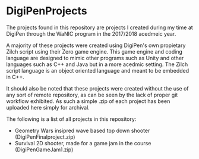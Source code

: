 # DigiPenProjects
The projects found in this repository are projects I created during my time at DigiPen through the WaNIC program in the 2017/2018 acedmeic year.

A majority of these projects were created using DigiPen's own propietary Zilch script using their Zero game engine. This game engine and coding language are designed to mimic other programs such as Unity and other languages such as C++ and Java but in a more acedmic setting. The Zilch script language is an object oriented language and meant to be embedded in C++.

It should also be noted that these projects were created without the use of any sort of remote repository, as can be seen by the lack of proper git workflow exhibited. As such a simple .zip of each project has been uploaded here simply for archival.

The following is a list of all projects in this repository:
- Geometry Wars insipred wave based top down shooter (DigiPenFinalproject.zip)
- Survival 2D shooter, made for a game jam in the course (DigiPenGameJam1.zip)
